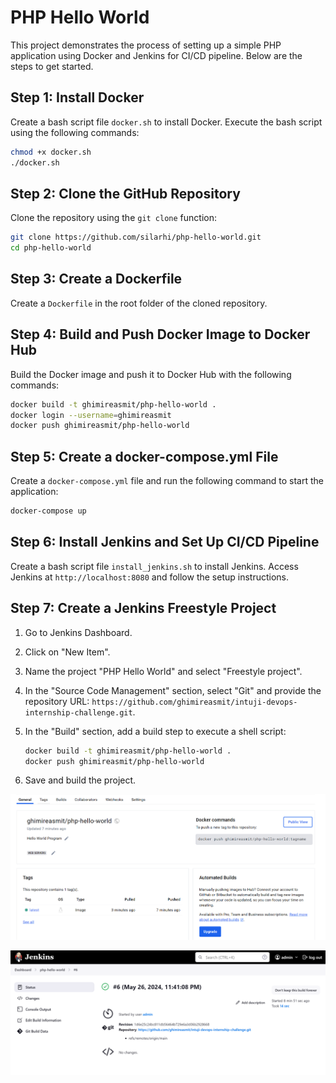 
# PHP Hello World

This project demonstrates the process of setting up a simple PHP application using Docker and Jenkins for CI/CD pipeline. Below are the steps to get started.

## Step 1: Install Docker

Create a bash script file `docker.sh` to install Docker. Execute the bash script using the following commands:

```bash
chmod +x docker.sh
./docker.sh
```

## Step 2: Clone the GitHub Repository

Clone the repository using the `git clone` function:

```bash
git clone https://github.com/silarhi/php-hello-world.git
cd php-hello-world
```

## Step 3: Create a Dockerfile

Create a `Dockerfile` in the root folder of the cloned repository.

## Step 4: Build and Push Docker Image to Docker Hub

Build the Docker image and push it to Docker Hub with the following commands:

```bash
docker build -t ghimireasmit/php-hello-world .
docker login --username=ghimireasmit
docker push ghimireasmit/php-hello-world
```

## Step 5: Create a docker-compose.yml File

Create a `docker-compose.yml` file and run the following command to start the application:

```bash
docker-compose up
```

## Step 6: Install Jenkins and Set Up CI/CD Pipeline

Create a bash script file `install_jenkins.sh` to install Jenkins. Access Jenkins at `http://localhost:8080` and follow the setup instructions.

## Step 7: Create a Jenkins Freestyle Project

1. Go to Jenkins Dashboard.
2. Click on "New Item".
3. Name the project "PHP Hello World" and select "Freestyle project".
4. In the "Source Code Management" section, select "Git" and provide the repository URL: `https://github.com/ghimireasmit/intuji-devops-internship-challenge.git`.
5. In the "Build" section, add a build step to execute a shell script:
   
   ```bash
   docker build -t ghimireasmit/php-hello-world .
   docker push ghimireasmit/php-hello-world
   ```

6. Save and build the project.

![Docker Image](image.png)

![Jenkins Success Message](image-1.png)
